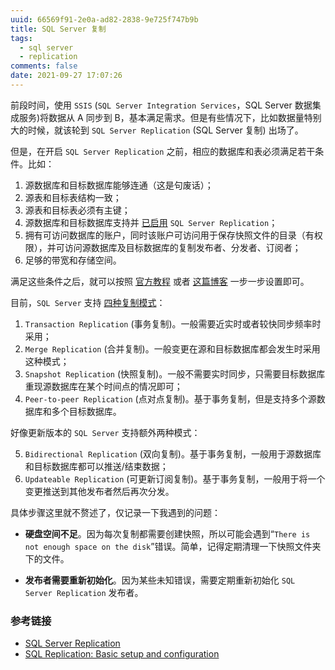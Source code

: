 ```yaml
---
uuid: 66569f91-2e0a-ad82-2838-9e725f747b9b
title: SQL Server 复制
tags:
  - sql server
  - replication
comments: false
date: 2021-09-27 17:07:26
---
```


前段时间，使用 `SSIS` (`SQL Server Integration Services`，SQL Server 数据集成服务)将数据从 A 同步到 B，基本满足需求。但是有些情况下，比如数据量特别大的时候，就该轮到 `SQL Server Replication` (SQL Server 复制) 出场了。

但是，在开启 `SQL Server Replication` 之前，相应的数据库和表必须满足若干条件。比如：

1. 源数据库和目标数据库能够连通（这是句废话）；
2. 源表和目标表结构一致；
3. 源表和目标表必须有主键；
4. 源数据库和目标数据库支持并 [已启用](https://docs.microsoft.com/en-us/sql/relational-databases/replication/enable-a-remote-publisher-at-a-distributor-sql-server-management-studio?view=sql-server-ver15) `SQL Server Replication`；
5. 拥有可访问数据库的账户，同时该账户可访问用于保存快照文件的目录（有权限），并可访问源数据库及目标数据库的复制发布者、分发者、订阅者；
6. 足够的带宽和存储空间。

满足这些条件之后，就可以按照 [官方教程](https://docs.microsoft.com/en-us/sql/relational-databases/replication/configure-publishing-and-distribution?view=sql-server-ver15) 或者 [这篇博客](https://www.sqlshack.com/sql-replication-basic-setup-and-configuration/) 一步一步设置即可。

目前，`SQL Server` 支持 [四种复制模式](https://docs.microsoft.com/en-us/sql/relational-databases/replication/types-of-replication?view=sql-server-ver15)：

1. `Transaction Replication` (事务复制)。一般需要近实时或者较快同步频率时采用；
2. `Merge Replication` (合并复制)。一般变更在源和目标数据库都会发生时采用这种模式；
3. `Snapshot Replication` (快照复制)。一般不需要实时同步，只需要目标数据库重现源数据库在某个时间点的情况即可；
4. `Peer-to-peer Replication` (点对点复制)。基于事务复制，但是支持多个源数据库和多个目标数据库。

好像更新版本的 `SQL Server` 支持额外两种模式：

5. `Bidirectional Replication` (双向复制)。基于事务复制，一般用于源数据库和目标数据库都可以推送/结束数据；
6. `Updateable Replication` (可更新订阅复制)。基于事务复制，一般用于将一个变更推送到其他发布者然后再次分发。

具体步骤这里就不赘述了，仅记录一下我遇到的问题：

- **硬盘空间不足**。因为每次复制都需要创建快照，所以可能会遇到“`There is not enough space on the disk`”错误。简单，记得定期清理一下快照文件夹下的文件。

- **发布者需要重新初始化**。因为某些未知错误，需要定期重新初始化 `SQL Server Replication` 发布者。

### 参考链接

- [SQL Server Replication](https://docs.microsoft.com/en-us/sql/relational-databases/replication/sql-server-replication?view=sql-server-ver15)
- [SQL Replication: Basic setup and configuration](https://www.sqlshack.com/sql-replication-basic-setup-and-configuration/)
